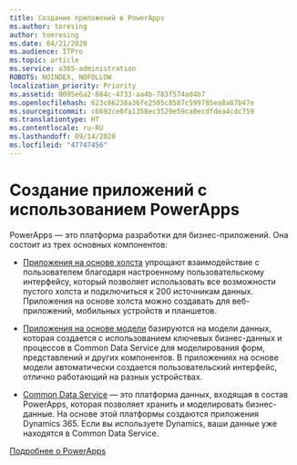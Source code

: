 ```yaml
---
title: Создание приложений в PowerApps
ms.author: toresing
author: tomresing
ms.date: 04/21/2020
ms.audience: ITPro
ms.topic: article
ms.service: o365-administration
ROBOTS: NOINDEX, NOFOLLOW
localization_priority: Priority
ms.assetid: 0095e6a2-884c-4733-aa4b-783f574ad4b7
ms.openlocfilehash: 623c86238a36fe2505c8587c599785ea8a87b47e
ms.sourcegitcommit: c6692ce0fa1358ec3529e59ca0ecdfdea4cdc759
ms.translationtype: HT
ms.contentlocale: ru-RU
ms.lasthandoff: 09/14/2020
ms.locfileid: "47747456"
---
```

# <a name="create-apps-with-powerapps"></a>Создание приложений с использованием PowerApps

PowerApps — это платформа разработки для бизнес-приложений. Она состоит из трех основных компонентов: 
  
- [Приложения на основе холста](https://go.microsoft.com/fwlink/?linkid=874495) упрощают взаимодействие с пользователем благодаря настроенному пользовательскому интерфейсу, который позволяет использовать все возможности пустого холста и подключиться к 200 источникам данных. Приложения на основе холста можно создавать для веб-приложений, мобильных устройств и планшетов. 
    
- [Приложения на основе модели](https://go.microsoft.com/fwlink/?linkid=874496) базируются на модели данных, которая создается с использованием ключевых бизнес-данных и процессов в Common Data Service для моделирования форм, представлений и других компонентов. В приложениях на основе модели автоматически создается пользовательский интерфейс, отлично работающий на разных устройствах. 
    
- [Common Data Service](https://go.microsoft.com/fwlink/?linkid=874497) — это платформа данных, входящая в состав PowerApps, которая позволяет хранить и моделировать бизнес-данные. На основе этой платформы создаются приложения Dynamics 365. Если вы используете Dynamics, ваши данные уже находятся в Common Data Service. 
    
[Подробнее о PowerApps](https://go.microsoft.com/fwlink/?linkid=874498)
  

